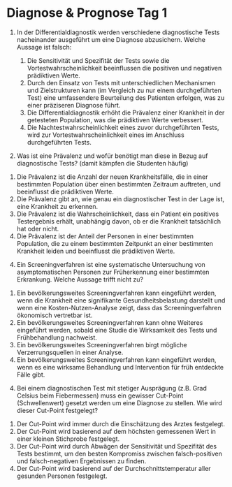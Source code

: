 # Diagnose & Prognose Tag 1

1)	In der Differentialdiagnostik werden verschiedene diagnostische Tests nacheinander ausgeführt um eine Diagnose abzusichern. Welche Aussage ist falsch:
    1.	Die Sensitivität und Spezifität der Tests sowie die Vortestwahrscheinlichkeit beeinflussen die positiven und negativen prädiktiven Werte.
    2.	Durch den Einsatz von Tests mit unterschiedlichen Mechanismen und Zielstrukturen kann (im Vergleich zu nur einem durchgeführten Test) eine umfassendere Beurteilung des Patienten erfolgen, was zu einer präziseren Diagnose führt.
    3.	Die Differentialdiagnostik erhöht die Prävalenz einer Krankheit in der getesteten Population, was die prädiktiven Werte verbessert.
    4.	Die Nachtestwahrscheinlichkeit eines zuvor durchgeführten Tests, wird zur Vortestwahrscheinlichkeit eines im Anschluss durchgeführten Tests. 


2)	Was ist eine Prävalenz und wofür benötigt man diese in Bezug auf diagnostische Tests? (damit kämpfen die Studenten häufig)
   1.	Die Prävalenz ist die Anzahl der neuen Krankheitsfälle, die in einer bestimmten Population über einen bestimmten Zeitraum auftreten, und beeinflusst die prädiktiven Werte.
   2.	Die Prävalenz gibt an, wie genau ein diagnostischer Test in der Lage ist, eine Krankheit zu erkennen.
   3.	 Die Prävalenz ist die Wahrscheinlichkeit, dass ein Patient ein positives Testergebnis erhält, unabhängig davon, ob er die Krankheit tatsächlich hat oder nicht.
   4.	Die Prävalenz ist der Anteil der Personen in einer bestimmten Population, die zu einem bestimmten Zeitpunkt an einer bestimmten Krankheit leiden und beeinflusst die prädiktiven Werte.

4)	Ein Screeningverfahren ist eine systematische Untersuchung von asymptomatischen Personen zur Früherkennung einer bestimmten Erkrankung. Welche Aussage trifft nicht zu?
   1.	Ein bevölkerungsweites Screeningverfahren kann eingeführt werden, wenn die Krankheit eine signifikante Gesundheitsbelastung darstellt und wenn eine Kosten-Nutzen-Analyse zeigt, dass das Screeningverfahren ökonomisch vertretbar ist.
   2.	Ein bevölkerungsweites Screeningverfahren kann ohne Weiteres eingeführt werden, sobald eine Studie die Wirksamkeit des Tests und Frühbehandlung nachweist.
   3.	Ein bevölkerungsweites Screeningverfahren birgt mögliche Verzerrungsquellen in einer Analyse. 
   4.	Ein bevölkerungsweites Screeningverfahren kann eingeführt werden, wenn es eine wirksame Behandlung und Intervention für früh entdeckte Fälle gibt.

4)	Bei einem diagnostischen Test mit stetiger Ausprägung (z.B. Grad Celsius beim Fiebermessen) muss ein gewisser Cut-Point (Schwellenwert) gesetzt werden um eine Diagnose zu stellen. Wie wird dieser Cut-Point festgelegt?
   1.	Der Cut-Point wird immer durch die Einschätzung des Arztes festgelegt.
   2.	Der Cut-Point wird basierend auf dem höchsten gemessenen Wert in einer kleinen Stichprobe festgelegt.
   3.	Der Cut-Point wird durch Abwägen der Sensitivität und Spezifität des Tests bestimmt, um den besten Kompromiss zwischen falsch-positiven und falsch-negativen Ergebnissen zu finden.
   4.	Der Cut-Point wird basierend auf der Durchschnittstemperatur aller gesunden Personen festgelegt.


